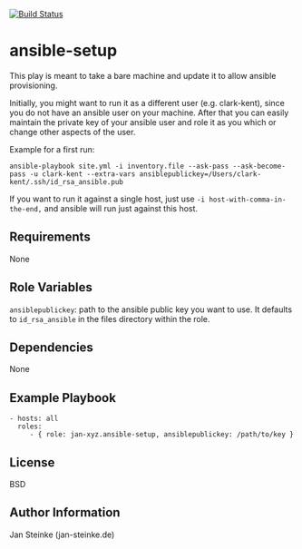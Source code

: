 [![Build Status](https://travis-ci.org/jan-xyz/ansible-setup.svg?branch=master)](https://travis-ci.org/jan-xyz/ansible-setup)


ansible-setup
=========

This play is meant to take a bare machine and update it to allow ansible provisioning.

Initially, you might want to run it as a different user (e.g. clark-kent), since you do not have an ansible user on your machine. After that you can easily maintain the private key of your ansible user and role it as you which or change other aspects of the user.

Example for a first run:
```
ansible-playbook site.yml -i inventory.file --ask-pass --ask-become-pass -u clark-kent --extra-vars ansiblepublickey=/Users/clark-kent/.ssh/id_rsa_ansible.pub
```
If you want to run it against a single host, just use `-i host-with-comma-in-the-end,` and ansible will run just against this host.

Requirements
------------

None

Role Variables
--------------

`ansiblepublickey`: path to the ansible public key you want to use. It defaults to `id_rsa_ansible` in the files directory within the role.


Dependencies
------------

None

Example Playbook
----------------

    - hosts: all
      roles:
         - { role: jan-xyz.ansible-setup, ansiblepublickey: /path/to/key }

License
-------

BSD

Author Information
------------------

Jan Steinke
(jan-steinke.de)

